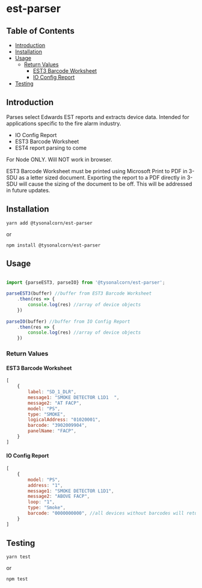 # est-parser

## Table of Contents

- [Introduction](#introduction)
- [Installation](#installation)
- [Usage](#usage)
  - [Return Values](#return-values)
    - [EST3 Barcode Worksheet](#est3-barcode-worksheet)
    - [IO Config Report](#io-config-report)
- [Testing](#testing)

## Introduction

 Parses select Edwards EST reports and extracts device data. Intended for applications specific to the fire alarm industry.

- IO Config Report
- EST3 Barcode Worksheet
- EST4 report parsing to come

For Node ONLY. Will NOT work in browser.

EST3 Barcode Worksheet must be printed using Microsoft Print to PDF in 3-SDU as a letter sized document. Exporting the report to a PDF directly in 3-SDU will cause the sizing of the document to be off. This will be addressed in future updates.

## Installation

    yarn add @tysonalcorn/est-parser
or

    npm install @tysonalcorn/est-parser

## Usage

```javascript

import {parseEST3, parseIO} from '@tysonalcorn/est-parser';

parseEST3(buffer) //buffer from EST3 Barcode Worksheet
    .then(res => {
        console.log(res) //array of device objects
    })
    
parseIO(buffer) //buffer from IO Config Report
    .then(res => {
        console.log(res) //array of device objects
    })
```

### Return Values

#### EST3 Barcode Worksheet

```javascript
[
    {
        label: "SD_1_DLR",
        message1: "SMOKE DETECTOR L1D1  ",
        message2: "AT FACP",
        model: "PS",
        type: "SMOKE",
        logicalAddress: "01020001",
        barcode: "3902009904",
        panelName: "FACP",
    }
]
```

#### IO Config Report

```javascript
[
    {
        model: "PS",
        address: "1",
        message1: "SMOKE DETECTOR L1D1",
        message2: "ABOVE FACP",
        loop: "1",
        type: "Smoke",
        barcode: "0000000000", //all devices without barcodes will return this string
    }
]
```

## Testing

    yarn test
or

    npm test
